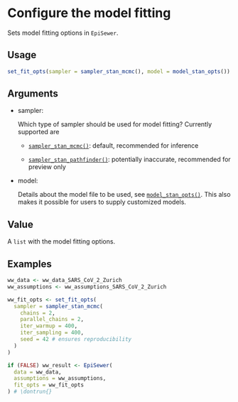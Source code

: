 # Configure the model fitting

Sets model fitting options in `EpiSewer`.

## Usage

``` r
set_fit_opts(sampler = sampler_stan_mcmc(), model = model_stan_opts())
```

## Arguments

- sampler:

  Which type of sampler should be used for model fitting? Currently
  supported are

  - [`sampler_stan_mcmc()`](https://adrian-lison.github.io/EpiSewer/reference/sampler_stan_mcmc.md):
    default, recommended for inference

  - [`sampler_stan_pathfinder()`](https://adrian-lison.github.io/EpiSewer/reference/sampler_stan_pathfinder.md):
    potentially inaccurate, recommended for preview only

- model:

  Details about the model file to be used, see
  [`model_stan_opts()`](https://adrian-lison.github.io/EpiSewer/reference/model_stan_opts.md).
  This also makes it possible for users to supply customized models.

## Value

A `list` with the model fitting options.

## Examples

``` r
ww_data <- ww_data_SARS_CoV_2_Zurich
ww_assumptions <- ww_assumptions_SARS_CoV_2_Zurich

ww_fit_opts <- set_fit_opts(
  sampler = sampler_stan_mcmc(
    chains = 2,
    parallel_chains = 2,
    iter_warmup = 400,
    iter_sampling = 400,
    seed = 42 # ensures reproducibility
  )
)

if (FALSE) ww_result <- EpiSewer(
  data = ww_data,
  assumptions = ww_assumptions,
  fit_opts = ww_fit_opts
) # \dontrun{}
```
